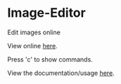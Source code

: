 # Image-Editor
Edit images online

View online [here][website].

Press 'c' to show commands.

View the documentation/usage [here][usage].

[website]:http://the-ofek-foundation.github.io/Image-Editor/ "online website"
[usage]:https://goo.gl/Jnhgnc "documentation/usage"
